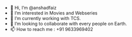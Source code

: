 - 👋 Hi, I’m @anshadfaiz
- 👀 I’m interested in Movies and Webseries
- 🌱 I’m currently working with TCS.
- 💞️ I’m looking to collaborate with every people on Earth.
- 📫 How to reach me : +91 9633969402

<!---
anshadfaiz/anshadfaiz is a ✨ special ✨ repository because its `README.md` (this file) appears on your GitHub profile.
You can click the Preview link to take a look at your changes.
--->
